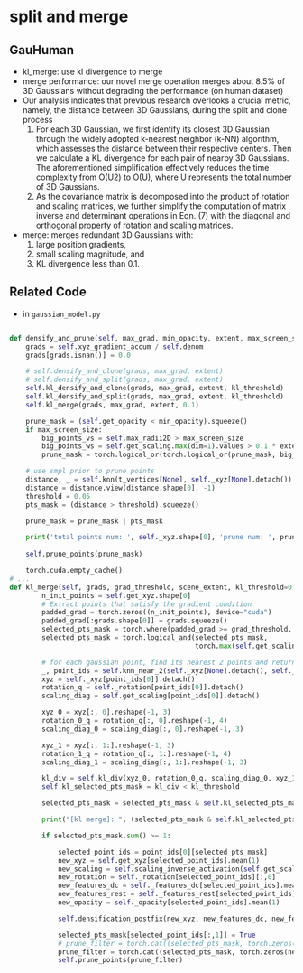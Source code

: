 # split and merge
## GauHuman
- kl_merge: use kl divergence to merge
- merge performance: our novel merge operation merges about 8.5% of 3D Gaussians without degrading the performance (on human dataset)
- Our analysis indicates that previous research overlooks a crucial metric, namely, the distance between 3D Gaussians, during the split and clone process
    1) For each 3D Gaussian, we first identify its closest 3D Gaussian through the widely adopted k-nearest neighbor (k-NN) algorithm, which assesses the distance between their respective centers. Then we calculate a KL divergence for each pair of nearby 3D Gaussians. The aforementioned simplification effectively reduces the time complexity from O(U2) to O(U), where U represents the total number of 3D Gaussians. 
    2) As the covariance matrix is decomposed into the product of rotation and scaling matrices, we further simplify the computation of matrix inverse and determinant operations in Eqn. (7) with the diagonal and orthogonal property of rotation and scaling matrices.
- merge: merges redundant 3D Gaussians with:
    1) large position gradients, 
    2) small scaling magnitude, and 
    3) KL divergence less than 0.1.
## Related Code
- in `gaussian_model.py`
```py

def densify_and_prune(self, max_grad, min_opacity, extent, max_screen_size, kl_threshold=0.4, t_vertices=None, iter=None):
    grads = self.xyz_gradient_accum / self.denom
    grads[grads.isnan()] = 0.0

    # self.densify_and_clone(grads, max_grad, extent)
    # self.densify_and_split(grads, max_grad, extent)
    self.kl_densify_and_clone(grads, max_grad, extent, kl_threshold)
    self.kl_densify_and_split(grads, max_grad, extent, kl_threshold)
    self.kl_merge(grads, max_grad, extent, 0.1)

    prune_mask = (self.get_opacity < min_opacity).squeeze()
    if max_screen_size:
        big_points_vs = self.max_radii2D > max_screen_size
        big_points_ws = self.get_scaling.max(dim=1).values > 0.1 * extent
        prune_mask = torch.logical_or(torch.logical_or(prune_mask, big_points_vs), big_points_ws)

    # use smpl prior to prune points 
    distance, _ = self.knn(t_vertices[None], self._xyz[None].detach())
    distance = distance.view(distance.shape[0], -1)
    threshold = 0.05
    pts_mask = (distance > threshold).squeeze()

    prune_mask = prune_mask | pts_mask

    print('total points num: ', self._xyz.shape[0], 'prune num: ', prune_mask.sum().item())
    
    self.prune_points(prune_mask)

    torch.cuda.empty_cache()
# ...
def kl_merge(self, grads, grad_threshold, scene_extent, kl_threshold=0.1):
        n_init_points = self.get_xyz.shape[0]
        # Extract points that satisfy the gradient condition
        padded_grad = torch.zeros((n_init_points), device="cuda")
        padded_grad[:grads.shape[0]] = grads.squeeze()
        selected_pts_mask = torch.where(padded_grad >= grad_threshold, True, False)
        selected_pts_mask = torch.logical_and(selected_pts_mask,
                                              torch.max(self.get_scaling, dim=1).values <= self.percent_dense*scene_extent)

        # for each gaussian point, find its nearest 2 points and return the distance
        _, point_ids = self.knn_near_2(self._xyz[None].detach(), self._xyz[None].detach())     
        xyz = self._xyz[point_ids[0]].detach()
        rotation_q = self._rotation[point_ids[0]].detach()
        scaling_diag = self.get_scaling[point_ids[0]].detach()

        xyz_0 = xyz[:, 0].reshape(-1, 3)
        rotation_0_q = rotation_q[:, 0].reshape(-1, 4)
        scaling_diag_0 = scaling_diag[:, 0].reshape(-1, 3)

        xyz_1 = xyz[:, 1:].reshape(-1, 3)
        rotation_1_q = rotation_q[:, 1:].reshape(-1, 4)
        scaling_diag_1 = scaling_diag[:, 1:].reshape(-1, 3)

        kl_div = self.kl_div(xyz_0, rotation_0_q, scaling_diag_0, xyz_1, rotation_1_q, scaling_diag_1)
        self.kl_selected_pts_mask = kl_div < kl_threshold

        selected_pts_mask = selected_pts_mask & self.kl_selected_pts_mask

        print("[kl merge]: ", (selected_pts_mask & self.kl_selected_pts_mask).sum().item())

        if selected_pts_mask.sum() >= 1:

            selected_point_ids = point_ids[0][selected_pts_mask]
            new_xyz = self.get_xyz[selected_point_ids].mean(1)
            new_scaling = self.scaling_inverse_activation(self.get_scaling[selected_point_ids][:,0] / 0.8)
            new_rotation = self._rotation[selected_point_ids][:,0]
            new_features_dc = self._features_dc[selected_point_ids].mean(1)
            new_features_rest = self._features_rest[selected_point_ids].mean(1)
            new_opacity = self._opacity[selected_point_ids].mean(1)

            self.densification_postfix(new_xyz, new_features_dc, new_features_rest, new_opacity, new_scaling, new_rotation)

            selected_pts_mask[selected_point_ids[:,1]] = True
            # prune_filter = torch.cat((selected_pts_mask, torch.zeros(selected_pts_mask.sum(), device="cuda", dtype=bool)))
            prune_filter = torch.cat((selected_pts_mask, torch.zeros(new_xyz.shape[0], device="cuda", dtype=bool)))
            self.prune_points(prune_filter)
```